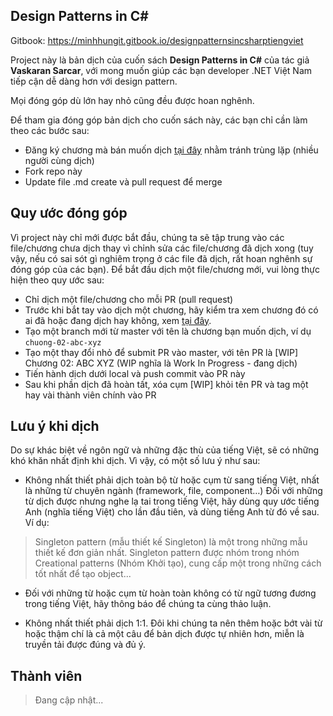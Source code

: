 ## Design Patterns in C\#

Gitbook: https://minhhungit.gitbook.io/designpatternsincsharptiengviet


Project này là bản dịch của cuốn sách **Design Patterns in C#** của tác giả **Vaskaran Sarcar**, với mong muốn giúp các bạn developer .NET Việt Nam tiếp cận dễ dàng hơn với design pattern. 

Mọi đóng góp dù lớn hay nhỏ cũng đều được hoan nghênh.

Để tham gia đóng góp bản dịch cho cuốn sách này, các bạn chỉ cần làm theo các bước sau:

- Đăng ký chương mà bán muốn dịch [tại đây](https://github.com/minhhungit/designpatternsincsharptiengviet/issues/1) nhằm tránh trùng lặp (nhiều người cùng dịch)
- Fork repo này
- Update file .md create và pull request để merge

## Quy ước đóng góp

Vì project này chỉ mới được bắt đầu, chúng ta sẽ tập trung vào các file/chương chưa dịch thay vì chỉnh sửa các file/chương đã dịch xong (tuy vậy, nếu có sai sót gì nghiêm trọng ở các file đã dịch, rất hoan nghênh sự đóng góp của các bạn). Để bắt đầu dịch một file/chương mới, vui lòng thực hiện theo quy ước sau:

- Chỉ dịch một file/chương cho mỗi PR (pull request)
- Trước khi bắt tay vào dịch một chương, hãy kiểm tra xem chương đó có ai đã hoặc đang dịch hay không, xem [tại đây](https://github.com/minhhungit/designpatternsincsharptiengviet/issues/1).
- Tạo một branch mới từ master với tên là chương bạn muốn dịch, ví dụ `chuong-02-abc-xyz`
- Tạo một thay đổi nhỏ để submit PR vào master, với tên PR là [WIP] Chương 02: ABC XYZ (WIP nghĩa là Work In Progress - đang dịch)
- Tiến hành dịch dưới local và push commit vào PR này
- Sau khi phần dịch đã hoàn tất, xóa cụm [WIP] khỏi tên PR và tag một hay vài thành viên chính vào PR

## Lưu ý khi dịch

Do sự khác biệt về ngôn ngữ và những đặc thù của tiếng Việt, sẽ có những khó khăn nhất định khi dịch. Vì vậy, có một số lưu ý như sau:

- Không nhất thiết phải dịch toàn bộ từ hoặc cụm từ sang tiếng Việt, nhất là những từ chuyên ngành (framework, file, component…)
Đối với những từ dịch được nhưng nghe lạ tai trong tiếng Việt, hãy dùng quy ước tiếng Anh (nghĩa tiếng Việt) cho lần đầu tiên, và dùng tiếng Anh từ đó về sau. Ví dụ:
> Singleton pattern (mẫu thiết kế Singleton) là một trong những mẫu thiết kế đơn giản nhất. Singleton pattern được nhóm trong nhóm Creational patterns (Nhóm Khởi tạo), cung cấp một trong những cách tốt nhất để tạo object...

- Đối với những từ hoặc cụm từ hoàn toàn không có từ ngữ tương đương trong tiếng Việt, hãy thông báo để chúng ta cùng thảo luận.

- Không nhất thiết phải dịch 1:1. Đôi khi chúng ta nên thêm hoặc bớt vài từ hoặc thậm chí là cả một câu để bản dịch được tự nhiên hơn, miễn là truyền tải được đúng và đủ ý.

## Thành viên
> Đang cập nhật...
